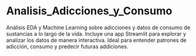 # Analisis_Adicciones_y_Consumo
 Análisis EDA y Machine Learning sobre adicciones y datos de consumo de sustancias a lo largo de la vida. Incluye una app Streamlit para explorar y analizar los datos de manera interactiva. Ideal para entender patrones de adicción, consumo y predecir futuras addiciones.
